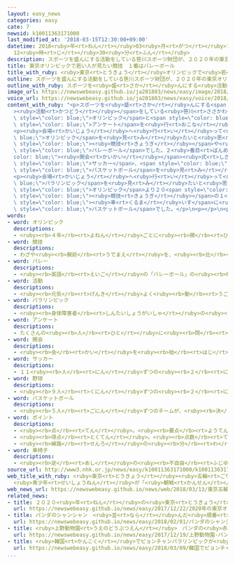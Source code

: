 ```yaml
---
layout: easy_news
categories: easy
cate: 7
newsid: k10011363171000
last_modified_at: '2018-03-15T12:30:00+09:00'
datetime: 2018<ruby>年<rt>ねん</rt></ruby>03<ruby>月<rt>がつ</rt></ruby>15<ruby>日<rt>にち</rt></ruby>
  12<ruby>時<rt>じ</rt></ruby>30<ruby>分<rt>ふん</rt></ruby>
description: スポーツを盛んにする活動をしている笹川スポーツ財団が、２０２０年の東京オリンピックとパラリンピックについて若い人にアンケートを行いました。
title: 東京オリンピックで若い人が見たい競技　１番はバレーボール
title_with_ruby: <ruby>東京<rt>とうきょう</rt></ruby>オリンピックで<ruby>若<rt>わか</rt></ruby>い<ruby>人<rt>ひと</rt></ruby>が<ruby>見<rt>み</rt></ruby>たい<ruby>競技<rt>きょうぎ</rt></ruby>　１<ruby>番<rt>ばん</rt></ruby>はバレーボール
outline: スポーツを盛んにする活動をしている笹川スポーツ財団が、２０２０年の東京オリンピックとパラリンピックについて若い人にアンケートを行いました。
outline_with_ruby: スポーツを<ruby>盛<rt>さか</rt></ruby>んにする<ruby>活動<rt>かつどう</rt></ruby>をしている<ruby>笹川<rt>ささかわ</rt></ruby>スポーツ<ruby>財団<rt>ざいだん</rt></ruby>が、２０２０<ruby>年<rt>ねん</rt></ruby>の<ruby>東京<rt>とうきょう</rt></ruby>オリンピックとパラリンピックについて<ruby>若<rt>わか</rt></ruby>い<ruby>人<rt>ひと</rt></ruby>にアンケートを<ruby>行<rt>おこな</rt></ruby>いました。
image_url: https://newswebeasy.github.io/ja201803/news/easy/image/2018/03/15/k10011363171000.jpg
voice_url: https://newswebeasy.github.io/ja201803/news/easy/voice/2018/03/15/k10011363171000.mp3
content_with_ruby: "<p>スポーツを<ruby>盛<rt>さか</rt></ruby>んにする<span style=\"color: blue;\"\
  ><ruby>活動<rt>かつどう</rt></ruby></span>をしている<ruby>笹川<rt>ささかわ</rt></ruby>スポーツ<ruby>財団<rt>ざいだん</rt></ruby>が、２０２０<ruby>年<rt>ねん</rt></ruby>の<ruby>東京<rt>とうきょう</rt></ruby><span\
  \ style=\"color: blue;\">オリンピック</span>と<span style=\"color: blue;\">パラリンピック</span>について<ruby>若<rt>わか</rt></ruby>い<ruby>人<rt>ひと</rt></ruby>に<span\
  \ style=\"color: blue;\">アンケート</span>を<ruby>行<rt>おこな</rt></ruby>いました。<ruby>去年<rt>きょねん</rt></ruby>の<ruby>夏<rt>なつ</rt></ruby>、１２<ruby>歳<rt>さい</rt></ruby>から２１<ruby>歳<rt>さい</rt></ruby>までの３０００<ruby>人<rt>にん</rt></ruby>に<ruby>質問<rt>しつもん</rt></ruby>して、１６００<ruby>人<rt>にん</rt></ruby>ぐらいが<ruby>答<rt>こた</rt></ruby>えました。</p>\n\
  <p><ruby>会場<rt>かいじょう</rt></ruby>へ<ruby>行<rt>い</rt></ruby>って<span style=\"color:\
  \ blue;\">オリンピック</span>を<ruby>見<rt>み</rt></ruby>たいと<ruby>思<rt>おも</rt></ruby>っている<ruby>人<rt>ひと</rt></ruby>は６２．３％で、２<ruby>年<rt>ねん</rt></ruby><ruby>前<rt>まえ</rt></ruby>より<ruby>少<rt>すこ</rt></ruby>し<ruby>増<rt>ふ</rt></ruby>えました。<span\
  \ style=\"color: blue;\"><ruby>競技<rt>きょうぎ</rt></ruby></span>や<ruby>式<rt>しき</rt></ruby>の<ruby>中<rt>なか</rt></ruby>で<ruby>何<rt>なに</rt></ruby>を<ruby>見<rt>み</rt></ruby>たいか<ruby>聞<rt>き</rt></ruby>くと、１<ruby>番<rt>ばん</rt></ruby>は<span\
  \ style=\"color: blue;\">バレーボール</span>でした。２<ruby>番目<rt>ばんめ</rt></ruby>は<span style=\"\
  color: blue;\"><ruby>開会<rt>かいかい</rt></ruby></span><ruby>式<rt>しき</rt></ruby>で、<span\
  \ style=\"color: blue;\">サッカー</span>、<span style=\"color: blue;\"><ruby>野球<rt>やきゅう</rt></ruby></span>、<span\
  \ style=\"color: blue;\">バスケットボール</span>を<ruby>見<rt>み</rt></ruby>たいという<ruby>人<rt>ひと</rt></ruby>も<ruby>大勢<rt>おおぜい</rt></ruby>いました。</p>\n\
  <p><ruby>会場<rt>かいじょう</rt></ruby>へ<ruby>行<rt>い</rt></ruby>って<span style=\"color:\
  \ blue;\">パラリンピック</span>を<ruby>見<rt>み</rt></ruby>たいと<ruby>思<rt>おも</rt></ruby>っている<ruby>人<rt>ひと</rt></ruby>は３９．２％で、<span\
  \ style=\"color: blue;\">オリンピック</span>より２０<span style=\"color: blue;\">ポイント</span><ruby>以上<rt>いじょう</rt></ruby><ruby>少<rt>すく</rt></ruby>なくなっていました。<ruby>見<rt>み</rt></ruby>たい<span\
  \ style=\"color: blue;\"><ruby>競技<rt>きょうぎ</rt></ruby></span>の１<ruby>番<rt>ばん</rt></ruby>は、<span\
  \ style=\"color: blue;\"><ruby>車<rt>くるま</rt></ruby>いす</span>に<ruby>乗<rt>の</rt></ruby>ってする<span\
  \ style=\"color: blue;\">バスケットボール</span>でした。</p>\n<p></p>\n<p></p>"
words:
- word: オリンピック
  descriptions:
  - <ruby><rb>４年</rb><rt>よねん</rt></ruby>ごとに<ruby><rb>開</rb><rt>ひら</rt></ruby>かれ、<ruby><rb>世界</rb><rt>せかい</rt></ruby>じゅうの<ruby><rb>国々</rb><rt>くにぐに</rt></ruby>から<ruby><rb>選手</rb><rt>せんしゅ</rt></ruby>が<ruby><rb>参加</rb><rt>さんか</rt></ruby>する<ruby><rb>競技大会</rb><rt>きょうぎたいかい</rt></ruby>。<ruby><rb>古代</rb><rt>こだい</rt></ruby>ギリシャのオリンピアで<ruby><rb>開</rb><rt>ひら</rt></ruby>かれた<ruby><rb>古代</rb><rt>こだい</rt></ruby>オリンピックにならって、フランスのクーベルタンの<ruby><rb>力</rb><rt>ちから</rt></ruby>で、１８９６<ruby><rb>年</rb><rt>ねん</rt></ruby>にギリシャのアテネで<ruby><rb>開</rb><rt>ひら</rt></ruby>かれたのが、<ruby><rb>近代</rb><rt>きんだい</rt></ruby>オリンピックの<ruby><rb>始</rb><rt>はじ</rt></ruby>まり。<ruby><rb>五輪</rb><rt>ごりん</rt></ruby>。
- word: 競技
  descriptions:
  - わざや<ruby><rb>腕前</rb><rt>うでまえ</rt></ruby>を、<ruby><rb>比</rb><rt>くら</rt></ruby>べ<ruby><rb>合</rb><rt>あ</rt></ruby>うこと。<ruby><rb>特</rb><rt>とく</rt></ruby>にスポーツで、<ruby><rb>勝</rb><rt>か</rt></ruby>ち<ruby><rb>負</rb><rt>ま</rt></ruby>けを<ruby><rb>争</rb><rt>あらそ</rt></ruby>うこと。
- word: バレー
  descriptions:
  - <ruby><rb>英語</rb><rt>えいご</rt></ruby>の「バレーボール」の<ruby><rb>略</rb><rt>りゃく</rt></ruby>。<ruby><rb>６人</rb><rt>ろくにん</rt></ruby>、または<ruby><rb>９人</rb><rt>くにん</rt></ruby>ずつのチームが、ネットをはさんで、ボールを<ruby><rb>落</rb><rt>お</rt></ruby>とさないように<ruby><rb>手</rb><rt>て</rt></ruby>で<ruby><rb>打</rb><rt>う</rt></ruby>ち<ruby><rb>合</rb><rt>あ</rt></ruby>う<ruby><rb>競技</rb><rt>きょうぎ</rt></ruby>。
- word: 活動
  descriptions:
  - <ruby><rb>元気</rb><rt>げんき</rt></ruby>よく<ruby><rb>動</rb><rt>うご</rt></ruby>いたり、<ruby><rb>働</rb><rt>はたら</rt></ruby>いたりすること。
- word: パラリンピック
  descriptions:
  - <ruby><rb>身体障害者</rb><rt>しんたいしょうがいしゃ</rt></ruby>の<ruby><rb>国際</rb><rt>こくさい</rt></ruby>スポーツ<ruby><rb>大会</rb><rt>たいかい</rt></ruby>。<ruby><rb>４年</rb><rt>よねん</rt></ruby>に<ruby><rb>一度</rb><rt>いちど</rt></ruby>、オリンピック<ruby><rb>開催地</rb><rt>かいさいち</rt></ruby>で<ruby><rb>行</rb><rt>おこな</rt></ruby>われる。
- word: アンケート
  descriptions:
  - たくさんの<ruby><rb>人</rb><rt>ひと</rt></ruby>に<ruby><rb>問</rb><rt>と</rt></ruby>い<ruby><rb>合</rb><rt>あ</rt></ruby>わせ、<ruby><rb>答</rb><rt>こた</rt></ruby>えを<ruby><rb>書</rb><rt>か</rt></ruby>いてもらって、<ruby><rb>人</rb><rt>ひと</rt></ruby>の<ruby><rb>考</rb><rt>かんが</rt></ruby>えを<ruby><rb>調</rb><rt>しら</rt></ruby>べる<ruby><rb>方法</rb><rt>ほうほう</rt></ruby>。
- word: 開会
  descriptions:
  - <ruby><rb>会</rb><rt>かい</rt></ruby>を<ruby><rb>始</rb><rt>はじ</rt></ruby>めること。
- word: サッカー
  descriptions:
  - １１<ruby><rb>人</rb><rt>にん</rt></ruby>ずつの<ruby><rb>２</rb><rt>に</rt></ruby>チームが、<ruby><rb>手</rb><rt>て</rt></ruby>を<ruby><rb>使</rb><rt>つか</rt></ruby>わずに、ボールを<ruby><rb>相手</rb><rt>あいて</rt></ruby>のゴールにけりこんで<ruby><rb>得点</rb><rt>とくてん</rt></ruby>をきそう<ruby><rb>競技</rb><rt>きょうぎ</rt></ruby>。フットボール。
- word: 野球
  descriptions:
  - <ruby><rb>９人</rb><rt>くにん</rt></ruby>ずつの<ruby><rb>２</rb><rt>に</rt></ruby>チームが、たがいにバットでボールを<ruby><rb>打</rb><rt>う</rt></ruby>ってせめ<ruby><rb>合</rb><rt>あ</rt></ruby>い、<ruby><rb>点</rb><rt>てん</rt></ruby>を<ruby><rb>争</rb><rt>あらそ</rt></ruby>う<ruby><rb>競技</rb><rt>きょうぎ</rt></ruby>。ベースボール。
- word: バスケットボール
  descriptions:
  - <ruby><rb>５人</rb><rt>ごにん</rt></ruby>ずつのチームが、<ruby><rb>決</rb><rt>き</rt></ruby>まった<ruby><rb>時間内</rb><rt>じかんない</rt></ruby>に、<ruby><rb>相手側</rb><rt>あいてがわ</rt></ruby>の、つり<ruby><rb>下</rb><rt>さ</rt></ruby>げた<ruby><rb>網</rb><rt>あみ</rt></ruby>に、ボールを<ruby><rb>入</rb><rt>い</rt></ruby>れ<ruby><rb>合</rb><rt>あ</rt></ruby>ってきそう<ruby><rb>競技</rb><rt>きょうぎ</rt></ruby>。
- word: ポイント
  descriptions:
  - <ruby><rb>点</rb><rt>てん</rt></ruby>。<ruby><rb>要点</rb><rt>ようてん</rt></ruby>。
  - <ruby><rb>得点</rb><rt>とくてん</rt></ruby>。<ruby><rb>点数</rb><rt>てんすう</rt></ruby>。
  - <ruby><rb>線路</rb><rt>せんろ</rt></ruby>の<ruby><rb>分</rb><rt>わ</rt></ruby>かれ<ruby><rb>目</rb><rt>め</rt></ruby>で、<ruby><rb>車両</rb><rt>しゃりょう</rt></ruby>を<ruby><rb>別</rb><rt>べつ</rt></ruby>の<ruby><rb>線</rb><rt>せん</rt></ruby>に<ruby><rb>入</rb><rt>い</rt></ruby>れかえる<ruby><rb>仕</rb><rt>し</rt></ruby>かけ。<ruby><rb>転</rb><rt>てん</rt></ruby>てつ<ruby><rb>機</rb><rt>き</rt></ruby>。
- word: 車椅子
  descriptions:
  - <ruby><rb>足</rb><rt>あし</rt></ruby>の<ruby><rb>不自由</rb><rt>ふじゆう</rt></ruby>な<ruby><rb>人</rb><rt>ひと</rt></ruby>や<ruby><rb>病気</rb><rt>びょうき</rt></ruby>の<ruby><rb>人</rb><rt>ひと</rt></ruby>などが、<ruby><rb>腰</rb><rt>こし</rt></ruby>かけたまま<ruby><rb>移動</rb><rt>いどう</rt></ruby>できるように<ruby><rb>車</rb><rt>くるま</rt></ruby>をつけた、いす。
source_url: http://www3.nhk.or.jp/news/easy/k10011363171000/k10011363171000.html
web_title_with_ruby: <ruby>東京<rt>とうきょう</rt></ruby><ruby>五輪<rt>ごりん</rt></ruby>・<ruby>パラ<rt>ぱら</rt></ruby>
  <ruby>青少年<rt>せいしょうねん</rt></ruby>が「<ruby>観戦<rt>かんせん</rt></ruby>したい<ruby>競技<rt>きょうぎ</rt></ruby>」１<ruby>位<rt>い</rt></ruby>は<ruby>バレー<rt>ばれー</rt></ruby>
web_news_url: https://newswebeasy.github.io/news/web/2018/03/13/東京五輪パラ-青少年が観戦したい競技1位はバレー
related_news:
- title: ２０２０<ruby>年<rt>ねん</rt></ruby>の<ruby>東京<rt>とうきょう</rt></ruby>オリンピックに<ruby>関心<rt>かんしん</rt></ruby>がある<ruby>人<rt>ひと</rt></ruby>は８０％
  url: https://newswebeasy.github.io/news/easy/2017/12/22/2020年の東京オリンピックに関心がある人は80
- title: パンダのシャンシャン　<ruby>並<rt>なら</rt></ruby>んだ<ruby>順番<rt>じゅんばん</rt></ruby>で<ruby>見<rt>み</rt></ruby>ることができる
  url: https://newswebeasy.github.io/news/easy/2018/02/01/パンダのシャンシャン-並んだ順番で見ることができる
- title: <ruby>上野動物園<rt>うえのどうぶつえん</rt></ruby>　パンダの<ruby>赤<rt>あか</rt></ruby>ちゃんを<ruby>見<rt>み</rt></ruby>ることができるようになる
  url: https://newswebeasy.github.io/news/easy/2017/12/19/上野動物園-パンダの赤ちゃんを見ることができるようになる
- title: <ruby>韓国<rt>かんこく</rt></ruby>でピョンチャンパラリンピックが<ruby>始<rt>はじ</rt></ruby>まる
  url: https://newswebeasy.github.io/news/easy/2018/03/09/韓国でピョンチャンパラリンピックが始まる
...
```

